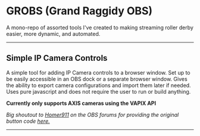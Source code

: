 # GROBS (Grand Raggidy OBS)
A mono-repo of assorted tools I've created to making streaming roller derby easier, more dynamic, and automated.  

---
## Simple IP Camera Controls
A simple tool for adding IP Camera controls to a browser window.  Set up to be easily accessible in an OBS dock or a separate browser window.
Gives the ability to export camera configurations and import them later if needed.  Uses pure javascript and does not require the user to run or build anything.

**Currently only supports AXIS cameras using the VAPIX API**

*Big shoutout to [Homer911](https://obsproject.com/forum/members/homer911.300179/) on the OBS forums for providing the original button code [here.](https://obsproject.com/forum/threads/ptz-control-for-axis-camera.117728/)*

---
